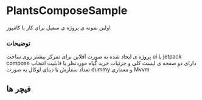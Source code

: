 # PlantsComposeSample

اولین نمونه ی پروژه ی سمپل برای کار با کامپوز

### توضیحات
پروژه ی ایجاد شده به صورت آفلاین برای تمرکز بیشتر روی ساخت ui با jetpack compose
دارای دو صفحه ی لیست کلی و جزئیات خرید گیاه موردنظر با قابلیت انتخاب تعداد سفارش
با دیتای لوکال به صورت dummy و معماری Mvvm

## فیچر ها
